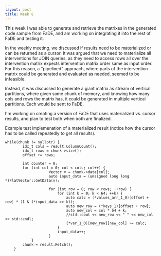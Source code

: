 ```yaml
---
layout: post
title: Week 8
---
```


This week I was able to generate and retrieve the matrixes in the generated code sample from FaDE, and am working on integrating it into the rest of FaDE and testing it.

In the weekly meeting, we discussed if results need to be materialized or can be returned as a cursor. It was argued that we need to materialize all interventions for JOIN queries, as they need to access rows all over the intervention matrix expects intervention matrix order same as input order. For this reason, a "pipelined" approach, where parts of the intervention matrix could be generated and evaluated as needed, seemed to be infeasible.

Instead, it was discussed to generate a giant matrix as stream of vertical partitions, where given some chunk of memory, and knowing how many cols and rows the matrix has, it could be generated in multiple vertical partitions. Each would be sent to FaDE.

I'm working on creating a version of FaDE that uses materialized vs. cursor results, and plan to test both when both are finalized.

Example test implemenation of a materialized result (notice how the cursor has to be called repeatedly to get all results). 

```
while(chunk != nullptr) {
        idx_t cols = result.ColumnCount();
        idx_t rows = chunk->size();
        offset += rows;  

        int counter = 0;
        for (int col = 0; col < cols; col++) {
                    Vector v = chunk->data[col];
                    auto input_data = (unsigned long long *)FlatVector::GetData(v);

                    for (int row = 0; row < rows; ++row) {
                        for (int k = 0; k < 64; ++k) {
                            auto calc = (*values_arr_1_0)[offset + row] * (1 & (*input_data >> k));
                            auto new_row = (*keys_1)[offset + row];
                            auto new_col = col * 64 + k;
                            //std::cout << new_row << " " << new_col << std::endl;
                            (*var_1_0)[new_row][new_col] += calc;
                        }
                        input_data++;
                    }   
            }
        chunk = result.Fetch();
    }
```

